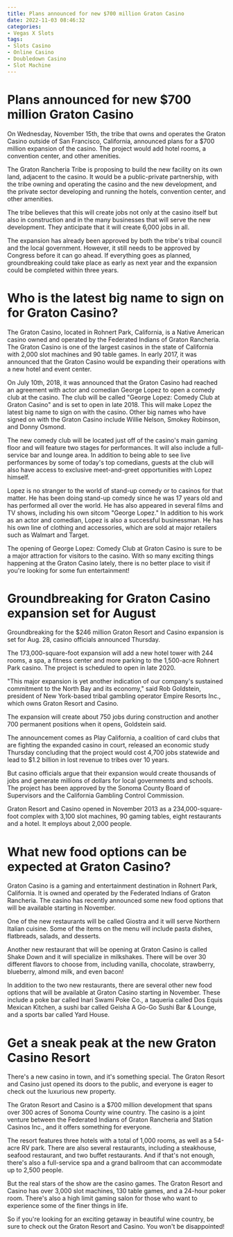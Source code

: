 ```yaml
---
title: Plans announced for new $700 million Graton Casino
date: 2022-11-03 08:46:32
categories:
- Vegas X Slots
tags:
- Slots Casino
- Online Casino
- Doubledown Casino
- Slot Machine
---
```



#  Plans announced for new $700 million Graton Casino

On Wednesday, November 15th, the tribe that owns and operates the Graton Casino outside of San Francisco, California, announced plans for a $700 million expansion of the casino. The project would add hotel rooms, a convention center, and other amenities.

The Graton Rancheria Tribe is proposing to build the new facility on its own land, adjacent to the casino. It would be a public-private partnership, with the tribe owning and operating the casino and the new development, and the private sector developing and running the hotels, convention center, and other amenities.

The tribe believes that this will create jobs not only at the casino itself but also in construction and in the many businesses that will serve the new development. They anticipate that it will create 6,000 jobs in all.

The expansion has already been approved by both the tribe's tribal council and the local government. However, it still needs to be approved by Congress before it can go ahead. If everything goes as planned, groundbreaking could take place as early as next year and the expansion could be completed within three years.

#  Who is the latest big name to sign on for Graton Casino?

The Graton Casino, located in Rohnert Park, California, is a Native American casino owned and operated by the Federated Indians of Graton Rancheria. The Graton Casino is one of the largest casinos in the state of California with 2,000 slot machines and 90 table games. In early 2017, it was announced that the Graton Casino would be expanding their operations with a new hotel and event center.

On July 10th, 2018, it was announced that the Graton Casino had reached an agreement with actor and comedian George Lopez to open a comedy club at the casino. The club will be called "George Lopez: Comedy Club at Graton Casino" and is set to open in late 2018. This will make Lopez the latest big name to sign on with the casino. Other big names who have signed on with the Graton Casino include Willie Nelson, Smokey Robinson, and Donny Osmond.

The new comedy club will be located just off of the casino's main gaming floor and will feature two stages for performances. It will also include a full-service bar and lounge area. In addition to being able to see live performances by some of today's top comedians, guests at the club will also have access to exclusive meet-and-greet opportunities with Lopez himself.

Lopez is no stranger to the world of stand-up comedy or to casinos for that matter. He has been doing stand-up comedy since he was 17 years old and has performed all over the world. He has also appeared in several films and TV shows, including his own sitcom "George Lopez." In addition to his work as an actor and comedian, Lopez is also a successful businessman. He has his own line of clothing and accessories, which are sold at major retailers such as Walmart and Target.

The opening of George Lopez: Comedy Club at Graton Casino is sure to be a major attraction for visitors to the casino. With so many exciting things happening at the Graton Casino lately, there is no better place to visit if you're looking for some fun entertainment!

#  Groundbreaking for Graton Casino expansion set for August

Groundbreaking for the $246 million Graton Resort and Casino expansion is set for Aug. 28, casino officials announced Thursday.

The 173,000-square-foot expansion will add a new hotel tower with 244 rooms, a spa, a fitness center and more parking to the 1,500-acre Rohnert Park casino. The project is scheduled to open in late 2020.

"This major expansion is yet another indication of our company's sustained commitment to the North Bay and its economy," said Rob Goldstein, president of New York-based tribal gambling operator Empire Resorts Inc., which owns Graton Resort and Casino.

The expansion will create about 750 jobs during construction and another 700 permanent positions when it opens, Goldstein said.

The announcement comes as Play California, a coalition of card clubs that are fighting the expanded casino in court, released an economic study Thursday concluding that the project would cost 4,700 jobs statewide and lead to $1.2 billion in lost revenue to tribes over 10 years.

But casino officials argue that their expansion would create thousands of jobs and generate millions of dollars for local governments and schools. The project has been approved by the Sonoma County Board of Supervisors and the California Gambling Control Commission.

Graton Resort and Casino opened in November 2013 as a 234,000-square-foot complex with 3,100 slot machines, 90 gaming tables, eight restaurants and a hotel. It employs about 2,000 people.

#  What new food options can be expected at Graton Casino?

Graton Casino is a gaming and entertainment destination in Rohnert Park, California. It is owned and operated by the Federated Indians of Graton Rancheria. The casino has recently announced some new food options that will be available starting in November.

One of the new restaurants will be called Giostra and it will serve Northern Italian cuisine. Some of the items on the menu will include pasta dishes, flatbreads, salads, and desserts.

Another new restaurant that will be opening at Graton Casino is called Shake Down and it will specialize in milkshakes. There will be over 30 different flavors to choose from, including vanilla, chocolate, strawberry, blueberry, almond milk, and even bacon!

In addition to the two new restaurants, there are several other new food options that will be available at Graton Casino starting in November. These include a poke bar called Inari Swami Poke Co., a taqueria called Dos Equis Mexican Kitchen, a sushi bar called Geisha A Go-Go Sushi Bar & Lounge, and a sports bar called Yard House.

#  Get a sneak peak at the new Graton Casino Resort

There's a new casino in town, and it's something special. The Graton Resort and Casino just opened its doors to the public, and everyone is eager to check out the luxurious new property.

The Graton Resort and Casino is a $700 million development that spans over 300 acres of Sonoma County wine country. The casino is a joint venture between the Federated Indians of Graton Rancheria and Station Casinos Inc., and it offers something for everyone.

The resort features three hotels with a total of 1,000 rooms, as well as a 54-acre RV park. There are also several restaurants, including a steakhouse, seafood restaurant, and two buffet restaurants. And if that's not enough, there's also a full-service spa and a grand ballroom that can accommodate up to 2,500 people.

But the real stars of the show are the casino games. The Graton Resort and Casino has over 3,000 slot machines, 130 table games, and a 24-hour poker room. There's also a high limit gaming salon for those who want to experience some of the finer things in life.

So if you're looking for an exciting getaway in beautiful wine country, be sure to check out the Graton Resort and Casino. You won't be disappointed!
